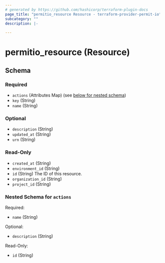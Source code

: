 ```yaml
---
# generated by https://github.com/hashicorp/terraform-plugin-docs
page_title: "permitio_resource Resource - terraform-provider-permit-io"
subcategory: ""
description: |-
  
---
```


# permitio_resource (Resource)





<!-- schema generated by tfplugindocs -->
## Schema

### Required

- `actions` (Attributes Map) (see [below for nested schema](#nestedatt--actions))
- `key` (String)
- `name` (String)

### Optional

- `description` (String)
- `updated_at` (String)
- `urn` (String)

### Read-Only

- `created_at` (String)
- `environment_id` (String)
- `id` (String) The ID of this resource.
- `organization_id` (String)
- `project_id` (String)

<a id="nestedatt--actions"></a>
### Nested Schema for `actions`

Required:

- `name` (String)

Optional:

- `description` (String)

Read-Only:

- `id` (String)
